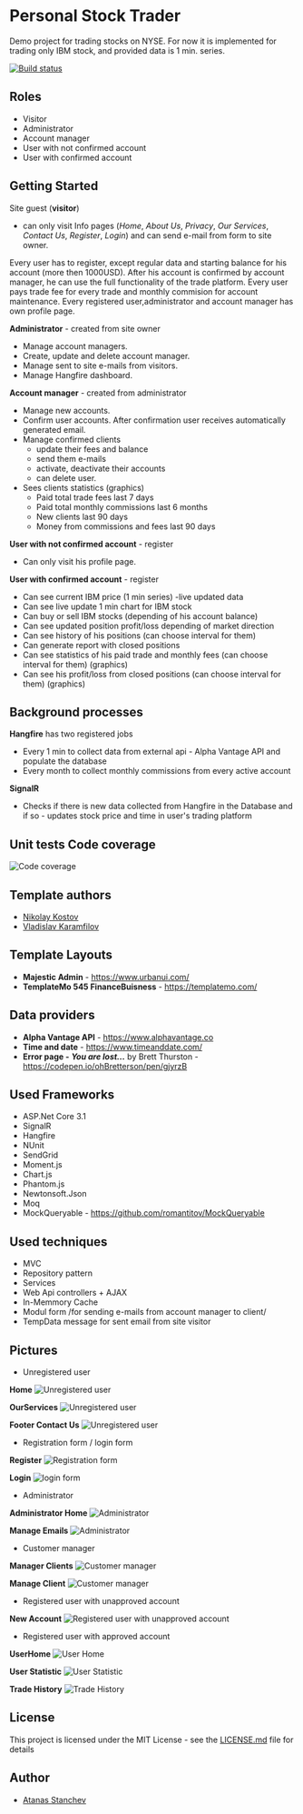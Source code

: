 # Personal Stock Trader

Demo project for trading stocks on NYSE. For now it is implemented for trading only IBM stock, and provided data is 1 min. series.


[![Build status](https://dev.azure.com/amstanchev/PersonalStockTrader/_apis/build/status/PersonalStockTrader-Azure%20Web%20App%20for%20ASP.NET-CI)](https://dev.azure.com/amstanchev/PersonalStockTrader/_build/latest?definitionId=-1)

## Roles

* Visitor
* Administrator
* Account manager
* User with not confirmed account
* User with confirmed account

## Getting Started

Site guest (**visitor**) 
* can only visit Info pages (*Home*, *About Us*, *Privacy*, *Our Services*, *Contact Us*, *Register*, *Login*) 
		and can send e-mail from form to site owner.

Every user has to register, except regular data and starting balance for his account (more then 1000USD). After his account is confirmed by account manager, he can use the full functionality of the trade platform.
Every user pays trade fee for every trade and monthly commision for account maintenance.
Every registered user,administrator and account manager has own profile page.


**Administrator** - created from site owner
* Manage account managers.
* Create, update and delete account manager. 
* Manage sent to site e-mails from visitors. 
* Manage Hangfire dashboard.


**Account manager** - created from administrator
* Manage new accounts. 
* Confirm user accounts. After confirmation user receives automatically generated email.
* Manage confirmed clients
	- update their fees and balance
	- send them e-mails
	- activate, deactivate their accounts
	- can delete user.
* Sees clients statistics (graphics)
	- Paid total trade fees last 7 days 
	- Paid total monthly commissions last 6 months
	- New clients last 90 days
	- Money from commissions and fees last 90 days
	
		
**User with not confirmed account** - register
* Can only visit his profile page.


**User with confirmed account** - register
* Can see current IBM price (1 min series) -live updated data
* Can see live update 1 min chart for IBM stock
* Can buy or sell IBM stocks (depending of his account balance)
* Can see updated position profit/loss depending of market direction
* Can see history of his positions (can choose interval for them)
* Can generate report with closed positions
* Can see statistics of his paid trade and monthly fees (can choose interval for them) (graphics)
* Can see his profit/loss from closed positions (can choose interval for them) (graphics)

## Background processes

**Hangfire** has two registered jobs
* Every 1 min to collect data from external api - Alpha Vantage API and populate the database
* Every month to collect monthly commissions from every active account

**SignalR**
* Checks if there is new data collected from Hangfire in the Database and if so - updates stock price and time in user's trading platform

## Unit tests Code coverage

![Code coverage](https://github.com/astanchev/Personal-Stock-Trader/blob/master/Images/Code_Coverage.png)

## Template authors

- [Nikolay Kostov](https://github.com/NikolayIT)
- [Vladislav Karamfilov](https://github.com/vladislav-karamfilov)

## Template Layouts

* **Majestic Admin** - https://www.urbanui.com/
* **TemplateMo 545 FinanceBuisness** - https://templatemo.com/

## Data providers

* **Alpha Vantage API** - https://www.alphavantage.co
* **Time and date** - https://www.timeanddate.com/
* **Error page -** ***You are lost...*** by Brett Thurston - https://codepen.io/ohBretterson/pen/gjyrzB

## Used Frameworks

* ASP.Net Core 3.1
* SignalR
* Hangfire
* NUnit
* SendGrid
* Moment.js
* Chart.js
* Phantom.js
* Newtonsoft.Json
* Moq
* MockQueryable - https://github.com/romantitov/MockQueryable

## Used techniques
* MVC
* Repository pattern
* Services
* Web Api controllers + AJAX
* In-Memmory Cache
* Modul form /for sending e-mails from account manager to client/
* TempData message for sent email from site visitor

## Pictures

* Unregistered user

**Home**
![Unregistered user](https://github.com/astanchev/Personal-Stock-Trader/blob/master/Images/Home1.png)

**OurServices**
![Unregistered user](https://github.com/astanchev/Personal-Stock-Trader/blob/master/Images/OurServices.png) 

**Footer Contact Us**
![Unregistered user](https://github.com/astanchev/Personal-Stock-Trader/blob/master/Images/FooterContactUs.png)

* Registration form / login form

**Register**
![Registration form](https://github.com/astanchev/Personal-Stock-Trader/blob/master/Images/Register.png) 

**Login**
![login form](https://github.com/astanchev/Personal-Stock-Trader/blob/master/Images/Login.png)

* Administrator

**Administrator Home**
![Administrator](https://github.com/astanchev/Personal-Stock-Trader/blob/master/Images/AdministratorHome.png) 

**Manage Emails**
![Administrator](https://github.com/astanchev/Personal-Stock-Trader/blob/master/Images/ManageEmails.png)

* Customer manager

**Manager Clients**
![Customer manager](https://github.com/astanchev/Personal-Stock-Trader/blob/master/Images/ManagerClients.png) 

**Manage Client**
![Customer manager](https://github.com/astanchev/Personal-Stock-Trader/blob/master/Images/ManageClient.png)

* Registered user with unapproved account

**New Account**
![Registered user with unapproved account](https://github.com/astanchev/Personal-Stock-Trader/blob/master/Images/newAccount.png)

* Registered user with approved account

**UserHome**
![User Home](https://github.com/astanchev/Personal-Stock-Trader/blob/master/Images/UserHome.png) 

**User Statistic**
![User Statistic](https://github.com/astanchev/Personal-Stock-Trader/blob/master/Images/UserStatistic.png) 

**Trade History**
![Trade History](https://github.com/astanchev/Personal-Stock-Trader/blob/master/Images/TradeHistory.png)

## License

This project is licensed under the MIT License - see the [LICENSE.md](LICENSE.md) file for details

## Author

- [Atanas Stanchev](https://github.com/astanchev)

